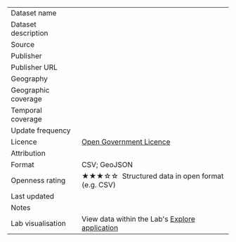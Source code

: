 <table>
<tr>
	<td>Dataset name</td>
	<td></td>
</tr>
<tr>
	<td>Dataset description</td>
	<td></td>
</tr>
<tr>
	<td>Source</td>
	<td></td>
</tr>
<tr>
	<td>Publisher</td>
	<td></td>
</tr>
<tr>
	<td>Publisher URL</td>
	<td><a href=""></a></td>
</tr>
<tr>
	<td>Geography</td>
	<td></td>
</tr>
<tr>
	<td>Geographic coverage</td>
	<td></td>
</tr>
<tr>
	<td>Temporal coverage</td>
	<td></td>
</tr>
<tr>
	<td>Update frequency</td>
	<td></td>
</tr>
<tr>
	<td>Licence</td>
	<td><a href="http://www.nationalarchives.gov.uk/doc/open-government-licence/version/3/">Open Government Licence</a></td>
</tr>
<tr>
	<td>Attribution</td>
	<td></td>
</tr>
<tr>
	<td>Format</td>
	<td>CSV; GeoJSON</td>
</tr>
<tr>
	<td>Openness rating</td>
	<td>&#9733&#9733&#9733&#9734&#9734&nbsp; Structured data in open format (e.g. CSV)</td>
</tr>
<tr>
	<td>Last updated</td>
	<td></td>
</tr>
<tr>
	<td>Notes</td>
	<td></td>
</tr>
<tr>
	<td>Lab visualisation</td>
	<td>View data within the Lab's <a href="https://www.trafforddatalab.io/maps/explore/index.html?dataset=dataset_name">Explore application</a></td>
</tr>
</table>
